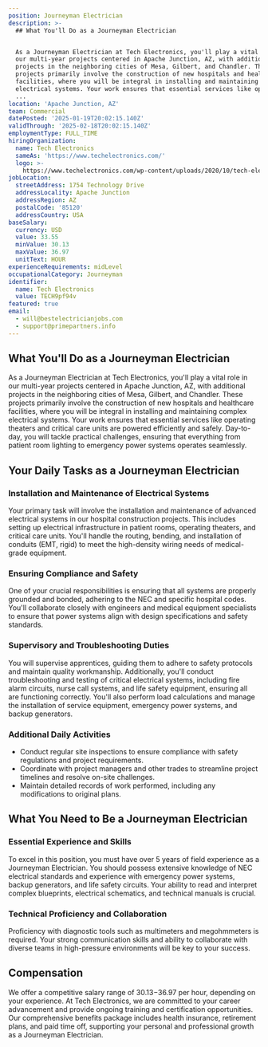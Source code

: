 ```yaml
---
position: Journeyman Electrician
description: >-
  ## What You'll Do as a Journeyman Electrician


  As a Journeyman Electrician at Tech Electronics, you'll play a vital role in
  our multi-year projects centered in Apache Junction, AZ, with additional
  projects in the neighboring cities of Mesa, Gilbert, and Chandler. These
  projects primarily involve the construction of new hospitals and healthcare
  facilities, where you will be integral in installing and maintaining complex
  electrical systems. Your work ensures that essential services like operating
  ...
location: 'Apache Junction, AZ'
team: Commercial
datePosted: '2025-01-19T20:02:15.140Z'
validThrough: '2025-02-18T20:02:15.140Z'
employmentType: FULL_TIME
hiringOrganization:
  name: Tech Electronics
  sameAs: 'https://www.techelectronics.com/'
  logo: >-
    https://www.techelectronics.com/wp-content/uploads/2020/10/tech-electronics-logo.png
jobLocation:
  streetAddress: 1754 Technology Drive
  addressLocality: Apache Junction
  addressRegion: AZ
  postalCode: '85120'
  addressCountry: USA
baseSalary:
  currency: USD
  value: 33.55
  minValue: 30.13
  maxValue: 36.97
  unitText: HOUR
experienceRequirements: midLevel
occupationalCategory: Journeyman
identifier:
  name: Tech Electronics
  value: TECH9pf94v
featured: true
email:
  - will@bestelectricianjobs.com
  - support@primepartners.info
---
```




## What You'll Do as a Journeyman Electrician

As a Journeyman Electrician at Tech Electronics, you'll play a vital role in our multi-year projects centered in Apache Junction, AZ, with additional projects in the neighboring cities of Mesa, Gilbert, and Chandler. These projects primarily involve the construction of new hospitals and healthcare facilities, where you will be integral in installing and maintaining complex electrical systems. Your work ensures that essential services like operating theaters and critical care units are powered efficiently and safely. Day-to-day, you will tackle practical challenges, ensuring that everything from patient room lighting to emergency power systems operates seamlessly.

## Your Daily Tasks as a Journeyman Electrician

### Installation and Maintenance of Electrical Systems

Your primary task will involve the installation and maintenance of advanced electrical systems in our hospital construction projects. This includes setting up electrical infrastructure in patient rooms, operating theaters, and critical care units. You'll handle the routing, bending, and installation of conduits (EMT, rigid) to meet the high-density wiring needs of medical-grade equipment.

### Ensuring Compliance and Safety

One of your crucial responsibilities is ensuring that all systems are properly grounded and bonded, adhering to the NEC and specific hospital codes. You'll collaborate closely with engineers and medical equipment specialists to ensure that power systems align with design specifications and safety standards.

### Supervisory and Troubleshooting Duties

You will supervise apprentices, guiding them to adhere to safety protocols and maintain quality workmanship. Additionally, you'll conduct troubleshooting and testing of critical electrical systems, including fire alarm circuits, nurse call systems, and life safety equipment, ensuring all are functioning correctly. You'll also perform load calculations and manage the installation of service equipment, emergency power systems, and backup generators.

### Additional Daily Activities

- Conduct regular site inspections to ensure compliance with safety regulations and project requirements.
- Coordinate with project managers and other trades to streamline project timelines and resolve on-site challenges.
- Maintain detailed records of work performed, including any modifications to original plans.

## What You Need to Be a Journeyman Electrician

### Essential Experience and Skills

To excel in this position, you must have over 5 years of field experience as a Journeyman Electrician. You should possess extensive knowledge of NEC electrical standards and experience with emergency power systems, backup generators, and life safety circuits. Your ability to read and interpret complex blueprints, electrical schematics, and technical manuals is crucial.

### Technical Proficiency and Collaboration

Proficiency with diagnostic tools such as multimeters and megohmmeters is required. Your strong communication skills and ability to collaborate with diverse teams in high-pressure environments will be key to your success.

## Compensation

We offer a competitive salary range of $30.13-$36.97 per hour, depending on your experience. At Tech Electronics, we are committed to your career advancement and provide ongoing training and certification opportunities. Our comprehensive benefits package includes health insurance, retirement plans, and paid time off, supporting your personal and professional growth as a Journeyman Electrician.